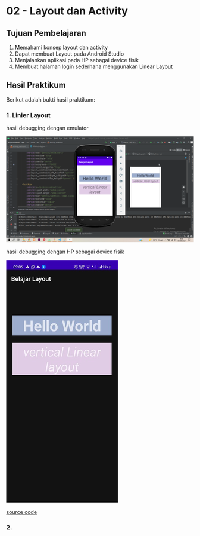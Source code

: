 # 02 - Layout dan Activity

## Tujuan Pembelajaran

1. Memahami konsep layout dan activity
2. Dapat membuat Layout pada Android Studio
3. Menjalankan aplikasi pada HP sebagai device fisik
4. Membuat halaman login sederhana menggunakan Linear Layout

## Hasil Praktikum
Berikut adalah bukti hasil praktikum:
### 1. Linier Layout
hasil debugging dengan emulator

![Screenshot emulator](img/emulator.png)

hasil debugging dengan HP sebagai device fisik

![Screenshot HP](img/hp.jpg)

[source code](../../src/02_layout_activity/Linear_layout)


### 2. 


